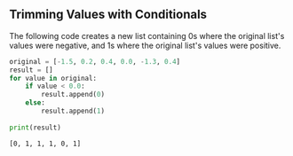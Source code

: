 ## Trimming Values with Conditionals

The following code creates a new list containing 0s where the original list's values were negative, and 1s where the original list's values were positive.


```python
original = [-1.5, 0.2, 0.4, 0.0, -1.3, 0.4]
result = []
for value in original:
    if value < 0.0:
        result.append(0)
    else:
        result.append(1)
        
print(result)
```

    [0, 1, 1, 1, 0, 1]

